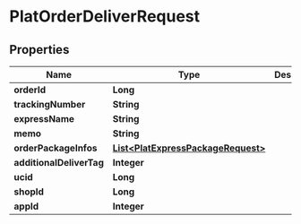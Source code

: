 

# PlatOrderDeliverRequest


## Properties

Name | Type | Description | Notes
------------ | ------------- | ------------- | -------------
**orderId** | **Long** |  |  [optional]
**trackingNumber** | **String** |  |  [optional]
**expressName** | **String** |  |  [optional]
**memo** | **String** |  |  [optional]
**orderPackageInfos** | [**List&lt;PlatExpressPackageRequest&gt;**](PlatExpressPackageRequest.md) |  |  [optional]
**additionalDeliverTag** | **Integer** |  |  [optional]
**ucid** | **Long** |  |  [optional]
**shopId** | **Long** |  |  [optional]
**appId** | **Integer** |  |  [optional]



